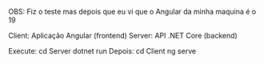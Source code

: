 OBS: Fiz o teste mas depois que eu vi que o Angular da minha maquina é o 19

Client: Aplicação Angular (frontend)
Server: API .NET Core (backend)

Execute:
cd Server
dotnet run
Depois:
cd Client
ng serve
